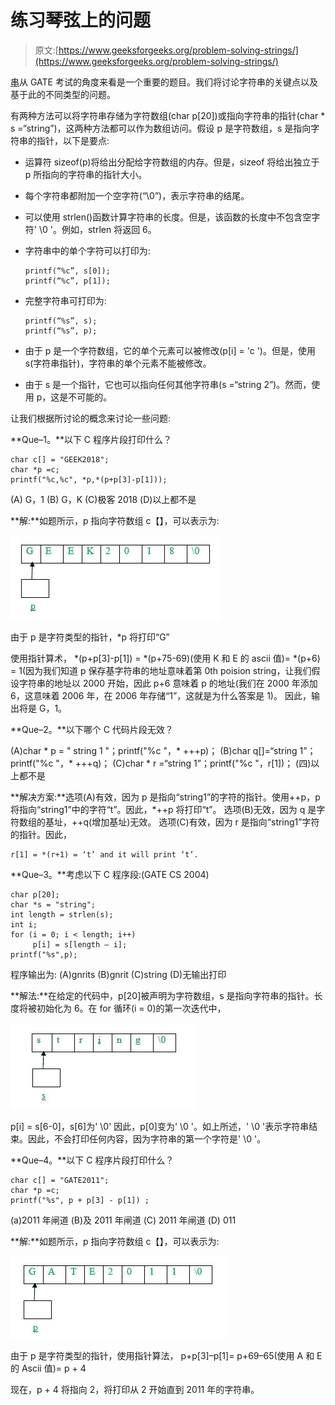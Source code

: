 # 练习琴弦上的问题

> 原文:[https://www.geeksforgeeks.org/problem-solving-strings/](https://www.geeksforgeeks.org/problem-solving-strings/)

[串](https://www.geeksforgeeks.org/string-data-structure/)从 GATE 考试的角度来看是一个重要的题目。我们将讨论字符串的关键点以及基于此的不同类型的问题。

有两种方法可以将字符串存储为字符数组(char p[20])或指向字符串的指针(char * s =“string”)，这两种方法都可以作为数组访问。假设 p 是字符数组，s 是指向字符串的指针，以下是要点:

*   运算符 sizeof(p)将给出分配给字符数组的内存。但是，sizeof 将给出独立于 p 所指向的字符串的指针大小。
*   每个字符串都附加一个空字符(“\0”)，表示字符串的结尾。
*   可以使用 strlen()函数计算字符串的长度。但是，该函数的长度中不包含空字符' \0 '。例如，strlen 将返回 6。
*   字符串中的单个字符可以打印为:

    ```
    printf(“%c”, s[0]);
    printf(“%c”, p[1]);
    ```

*   完整字符串可打印为:

    ```
    printf(“%s”, s);
    printf(“%s”, p);
    ```

*   由于 p 是一个字符数组，它的单个元素可以被修改(p[i] = 'c ')。但是，使用 s(字符串指针)，字符串的单个元素不能被修改。
*   由于 s 是一个指针，它也可以指向任何其他字符串(s =“string 2”)。然而，使用 p，这是不可能的。

让我们根据所讨论的概念来讨论一些问题:

**Que–1。**以下 C 程序片段打印什么？

```
char c[] = "GEEK2018";
char *p =c;
printf("%c,%c", *p,*(p+p[3]-p[1]));
```

(A) G，1
(B) G，K
(C)极客 2018
(D)以上都不是

**解:**如题所示，p 指向字符数组 c【】，可以表示为:

![11](img/20c3b06e319e562708c9084be76f56fd.png)

由于 p 是字符类型的指针，*p 将打印“G”

使用指针算术，
*(p+p[3]-p[1]) = *(p+75-69)(使用 K 和 E 的 ascii 值)= *(p+6) = 1(因为我们知道 p 保存基字符串的地址意味着第 0th poision string，让我们假设字符串的地址以 2000 开始，因此 p+6 意味着 p 的地址(我们在 2000 年添加 6，这意味着 2006 年，在 2006 年存储“1”，这就是为什么答案是 1)。
因此，输出将是 G，1。

**Que–2。**以下哪个 C 代码片段无效？

(A)char * p = " string 1 "；printf("%c "，* +++p)；
(B)char q[]=“string 1”；printf("%c "，* +++q)；
(C)char * r =“string 1”；printf("%c "，r[1])；
(四)以上都不是

**解决方案:**选项(A)有效，因为 p 是指向“string1”的字符的指针。使用++p，p 将指向“string1”中的字符“t”。因此，*++p 将打印“t”。
选项(B)无效，因为 q 是字符数组的基址，++q(增加基址)无效。
选项(C)有效，因为 r 是指向“string1”字符的指针。因此，

```
r[1] = *(r+1) = ‘t’ and it will print ‘t’.
```

**Que–3。**考虑以下 C 程序段:(GATE CS 2004)

```
char p[20];
char *s = "string";
int length = strlen(s);
int i;
for (i = 0; i < length; i++)
     p[i] = s[length — i];
printf("%s",p);
```

程序输出为:
(A)gnrits
(B)gnrit
(C)string
(D)无输出打印

**解法:**在给定的代码中，p[20]被声明为字符数组，s 是指向字符串的指针。长度将被初始化为 6。在 for 循环(i = 0)的第一次迭代中，

![12](img/06e5eeca0a5521706bd2dfa3a28e6212.png)

p[i] = s[6-0]，s[6]为' \0'
因此，p[0]变为' \0 '。如上所述，' \0 '表示字符串结束。因此，不会打印任何内容，因为字符串的第一个字符是' \0 '。

**Que–4。**以下 C 程序片段打印什么？

```
char c[] = "GATE2011";
char *p =c;
printf("%s", p + p[3] - p[1]) ;
```

(a)2011 年闸道
(B)及 2011 年闸道
(C) 2011 年闸道
(D) 011

**解:**如题所示，p 指向字符数组 c【】，可以表示为:

![13](img/e69dd13e4c8a8a1dc1fbd597788bc8ca.png)

由于 p 是字符类型的指针，使用指针算法，
p+p[3]–p[1]= p+69–65(使用 A 和 E 的 Ascii 值)= p + 4

现在，p + 4 将指向 2，将打印从 2 开始直到 2011 年的字符串。